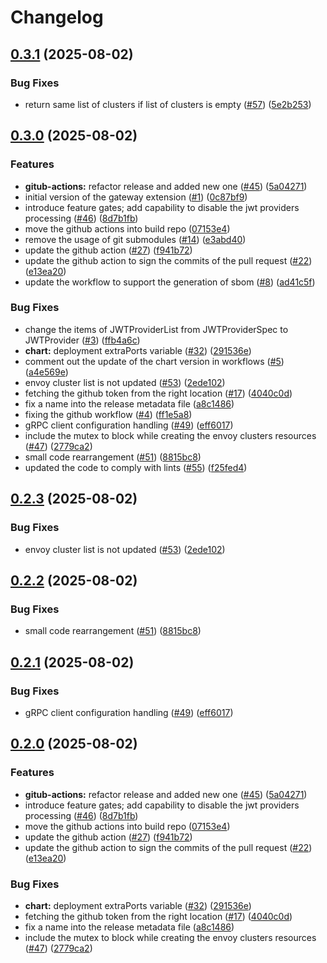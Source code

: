 # Changelog

## [0.3.1](https://github.com/openkcm/gateway-extension/compare/v0.3.0...v0.3.1) (2025-08-02)


### Bug Fixes

* return same list of clusters if list of clusters is empty ([#57](https://github.com/openkcm/gateway-extension/issues/57)) ([5e2b253](https://github.com/openkcm/gateway-extension/commit/5e2b253d19ae1a548bff0b3f0f6ed13c4453c566))

## [0.3.0](https://github.com/openkcm/gateway-extension/compare/v0.2.3...v0.3.0) (2025-08-02)


### Features

* **gitub-actions:** refactor release and added new one ([#45](https://github.com/openkcm/gateway-extension/issues/45)) ([5a04271](https://github.com/openkcm/gateway-extension/commit/5a042715025b530f18f08953e4258797b2e38636))
* initial version of the gateway extension ([#1](https://github.com/openkcm/gateway-extension/issues/1)) ([0c87bf9](https://github.com/openkcm/gateway-extension/commit/0c87bf9d1db76e4923ab55d320ec67485f9ac967))
* introduce feature gates; add capability to disable the jwt providers processing ([#46](https://github.com/openkcm/gateway-extension/issues/46)) ([8d7b1fb](https://github.com/openkcm/gateway-extension/commit/8d7b1fbe57ba7b7c570f5f94afe1d94d1d953e92))
* move the github actions into build repo ([07153e4](https://github.com/openkcm/gateway-extension/commit/07153e4ae88d74914fd97e56e163982030f5b966))
* remove the usage of git submodules ([#14](https://github.com/openkcm/gateway-extension/issues/14)) ([e3abd40](https://github.com/openkcm/gateway-extension/commit/e3abd406097981cccd0a7c0072d7accc0371973e))
* update the github action ([#27](https://github.com/openkcm/gateway-extension/issues/27)) ([f941b72](https://github.com/openkcm/gateway-extension/commit/f941b721a244eaab5ef041cc916401791eeedda6))
* update the github action to sign the commits of the pull request ([#22](https://github.com/openkcm/gateway-extension/issues/22)) ([e13ea20](https://github.com/openkcm/gateway-extension/commit/e13ea20e3eb473ee072b73a71c7155080b2858c5))
* update the workflow to support the generation of sbom ([#8](https://github.com/openkcm/gateway-extension/issues/8)) ([ad41c5f](https://github.com/openkcm/gateway-extension/commit/ad41c5fef66e31fe221e55278df91018ba27c286))


### Bug Fixes

* change the items of JWTProviderList from JWTProviderSpec to JWTProvider ([#3](https://github.com/openkcm/gateway-extension/issues/3)) ([ffb4a6c](https://github.com/openkcm/gateway-extension/commit/ffb4a6c26d377409227c88eeb48e4c2a927a8dc0))
* **chart:** deployment extraPorts variable ([#32](https://github.com/openkcm/gateway-extension/issues/32)) ([291536e](https://github.com/openkcm/gateway-extension/commit/291536e5e43c486188315e42da543aebfbe5378d))
* comment out the update of the chart version in workflows ([#5](https://github.com/openkcm/gateway-extension/issues/5)) ([a4e569e](https://github.com/openkcm/gateway-extension/commit/a4e569eca3c23b9bf9a5b272002aedd754320d81))
* envoy cluster list is not updated ([#53](https://github.com/openkcm/gateway-extension/issues/53)) ([2ede102](https://github.com/openkcm/gateway-extension/commit/2ede102c63fd0e5741fc949f25fd3bd86ff5f60a))
* fetching the github token from the right location ([#17](https://github.com/openkcm/gateway-extension/issues/17)) ([4040c0d](https://github.com/openkcm/gateway-extension/commit/4040c0dae1b6ddac5445d334b8f47c955c74510b))
* fix a name into the release metadata file ([a8c1486](https://github.com/openkcm/gateway-extension/commit/a8c148620e4c46365867dd24a0ddf3ee808d3deb))
* fixing the github workflow ([#4](https://github.com/openkcm/gateway-extension/issues/4)) ([ff1e5a8](https://github.com/openkcm/gateway-extension/commit/ff1e5a82454bc69dca672298c03efa0d6884fea8))
* gRPC client configuration handling ([#49](https://github.com/openkcm/gateway-extension/issues/49)) ([eff6017](https://github.com/openkcm/gateway-extension/commit/eff601759bbf41bee92095e1d18a3ca2b84ac017))
* include the mutex to block while creating the envoy clusters resources ([#47](https://github.com/openkcm/gateway-extension/issues/47)) ([2779ca2](https://github.com/openkcm/gateway-extension/commit/2779ca28d92363293080e26cb4c714952334ef9e))
* small code rearrangement ([#51](https://github.com/openkcm/gateway-extension/issues/51)) ([8815bc8](https://github.com/openkcm/gateway-extension/commit/8815bc8fa2cc6732b606557b4639e75b22bf9815))
* updated the code to comply with lints ([#55](https://github.com/openkcm/gateway-extension/issues/55)) ([f25fed4](https://github.com/openkcm/gateway-extension/commit/f25fed4e724e16051cf6345675572a9cfc04836e))

## [0.2.3](https://github.com/openkcm/gateway-extension/compare/v0.2.2...v0.2.3) (2025-08-02)


### Bug Fixes

* envoy cluster list is not updated ([#53](https://github.com/openkcm/gateway-extension/issues/53)) ([2ede102](https://github.com/openkcm/gateway-extension/commit/2ede102c63fd0e5741fc949f25fd3bd86ff5f60a))

## [0.2.2](https://github.com/openkcm/gateway-extension/compare/v0.2.1...v0.2.2) (2025-08-02)


### Bug Fixes

* small code rearrangement ([#51](https://github.com/openkcm/gateway-extension/issues/51)) ([8815bc8](https://github.com/openkcm/gateway-extension/commit/8815bc8fa2cc6732b606557b4639e75b22bf9815))

## [0.2.1](https://github.com/openkcm/gateway-extension/compare/v0.2.0...v0.2.1) (2025-08-02)


### Bug Fixes

* gRPC client configuration handling ([#49](https://github.com/openkcm/gateway-extension/issues/49)) ([eff6017](https://github.com/openkcm/gateway-extension/commit/eff601759bbf41bee92095e1d18a3ca2b84ac017))

## [0.2.0](https://github.com/openkcm/gateway-extension/compare/v0.1.3...v0.2.0) (2025-08-02)


### Features

* **gitub-actions:** refactor release and added new one ([#45](https://github.com/openkcm/gateway-extension/issues/45)) ([5a04271](https://github.com/openkcm/gateway-extension/commit/5a042715025b530f18f08953e4258797b2e38636))
* introduce feature gates; add capability to disable the jwt providers processing ([#46](https://github.com/openkcm/gateway-extension/issues/46)) ([8d7b1fb](https://github.com/openkcm/gateway-extension/commit/8d7b1fbe57ba7b7c570f5f94afe1d94d1d953e92))
* move the github actions into build repo ([07153e4](https://github.com/openkcm/gateway-extension/commit/07153e4ae88d74914fd97e56e163982030f5b966))
* update the github action ([#27](https://github.com/openkcm/gateway-extension/issues/27)) ([f941b72](https://github.com/openkcm/gateway-extension/commit/f941b721a244eaab5ef041cc916401791eeedda6))
* update the github action to sign the commits of the pull request ([#22](https://github.com/openkcm/gateway-extension/issues/22)) ([e13ea20](https://github.com/openkcm/gateway-extension/commit/e13ea20e3eb473ee072b73a71c7155080b2858c5))


### Bug Fixes

* **chart:** deployment extraPorts variable ([#32](https://github.com/openkcm/gateway-extension/issues/32)) ([291536e](https://github.com/openkcm/gateway-extension/commit/291536e5e43c486188315e42da543aebfbe5378d))
* fetching the github token from the right location ([#17](https://github.com/openkcm/gateway-extension/issues/17)) ([4040c0d](https://github.com/openkcm/gateway-extension/commit/4040c0dae1b6ddac5445d334b8f47c955c74510b))
* fix a name into the release metadata file ([a8c1486](https://github.com/openkcm/gateway-extension/commit/a8c148620e4c46365867dd24a0ddf3ee808d3deb))
* include the mutex to block while creating the envoy clusters resources ([#47](https://github.com/openkcm/gateway-extension/issues/47)) ([2779ca2](https://github.com/openkcm/gateway-extension/commit/2779ca28d92363293080e26cb4c714952334ef9e))
